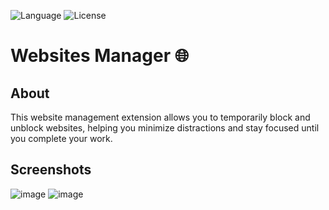 ![Language](https://img.shields.io/badge/language-JavaScript%20-yellow.svg)
![License](https://img.shields.io/badge/License-GPL&ndash;3.0%20-purple.svg)

# Websites Manager 🌐

## About
This website management extension allows you to temporarily block and unblock websites, helping you minimize distractions and stay focused until you complete your work.

## Screenshots
![image](https://github.com/user-attachments/assets/a7e68824-5bd1-47a5-b6bc-f17cb838d9bc)
![image](https://github.com/user-attachments/assets/fac5dbf3-d0f4-4b47-846f-64d445de92b5)


